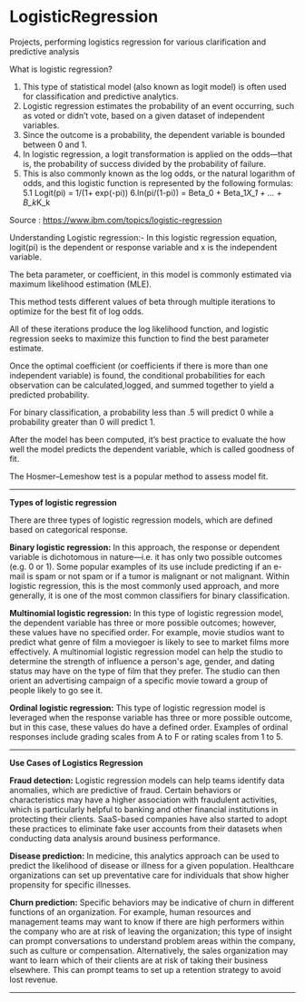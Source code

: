 # LogisticRegression
Projects, performing logistics regression for various clarification and predictive analysis

What is logistic regression?
1. This type of statistical model (also known as logit model) is often used for classification and predictive analytics.
2. Logistic regression estimates the probability of an event occurring, such as voted or didn’t vote, based on a given dataset of independent variables.
3. Since the outcome is a probability, the dependent variable is bounded between 0 and 1. 
4. In logistic regression, a logit transformation is applied on the odds—that is, the probability of success divided by the probability of failure.
5. This is also commonly known as the log odds, or the natural logarithm of odds, and this logistic function is represented by the following formulas:
      5.1 Logit(pi) = 1/(1+ exp(-pi))
      6.ln(pi/(1-pi)) = Beta_0 + Beta_1*X_1 + … + B_k*K_k

Source : https://www.ibm.com/topics/logistic-regression

Understanding Logistic regression:-
In this logistic regression equation, logit(pi) is the dependent or response variable and x is the independent variable. 

The beta parameter, or coefficient, in this model is commonly estimated via maximum likelihood estimation (MLE). 

This method tests different values of beta through multiple iterations to optimize for the best fit of log odds. 

All of these iterations produce the log likelihood function, and logistic regression seeks to maximize this function to find the best parameter estimate. 

Once the optimal coefficient (or coefficients if there is more than one independent variable) is found, the conditional 
probabilities for each observation can be calculated,logged, and summed together to yield a predicted probability. 

For binary classification, a probability less than .5 will predict 0 while a probability greater than 0 will predict 1. 

After the model has been computed, it’s best practice to evaluate the how well the model predicts the dependent variable, which is called goodness of fit. 

The Hosmer–Lemeshow test is a popular method to assess model fit.


---------------------------------------------------------------------------------------------------------

**Types of logistic regression**

There are three types of logistic regression models, which are defined based on categorical response.

**Binary logistic regression:** In this approach, the response or dependent variable is dichotomous in nature—i.e. it has only two possible outcomes (e.g. 0 or 1). Some popular examples of its use include predicting if an e-mail is spam or not spam or if a tumor is malignant or not malignant. Within logistic regression, this is the most commonly used approach, and more generally, it is one of the most common classifiers for binary classification.

**Multinomial logistic regression:** In this type of logistic regression model, the dependent variable has three or more possible outcomes; however, these values have no specified order.  For example, movie studios want to predict what genre of film a moviegoer is likely to see to market films more effectively. A multinomial logistic regression model can help the studio to determine the strength of influence a person's age, gender, and dating status may have on the type of film that they prefer. The studio can then orient an advertising campaign of a specific movie toward a group of people likely to go see it.

**Ordinal logistic regression:** This type of logistic regression model is leveraged when the response variable has three or more possible outcome, but in this case, these values do have a defined order. Examples of ordinal responses include grading scales from A to F or rating scales from 1 to 5. 


---------------------------------------------------------------------------------------------------------------------------------
**Use Cases of Logistics Regression**

**Fraud detection:** Logistic regression models can help teams identify data anomalies, which are predictive of fraud. Certain behaviors or characteristics may have a higher association with fraudulent activities, which is particularly helpful to banking and other financial institutions in protecting their clients. SaaS-based companies have also started to adopt these practices to eliminate fake user accounts from their datasets when conducting data analysis around business performance.

**Disease prediction:** In medicine, this analytics approach can be used to predict the likelihood of disease or illness for a given population.
Healthcare organizations can set up preventative care for individuals that show higher propensity for specific illnesses.

**Churn prediction:** Specific behaviors may be indicative of churn in different functions of an organization. For example, human resources and management teams may want to know if there are high performers within the company who are at risk of leaving the organization; this type of insight can prompt conversations to understand problem areas within the company, such as culture or compensation. Alternatively, the sales organization may want to learn which of their clients are at risk of taking their business elsewhere. This can prompt teams to set up a retention strategy to avoid lost revenue.

-------------------------------------------------------------------------------------------------------------------------------------------
